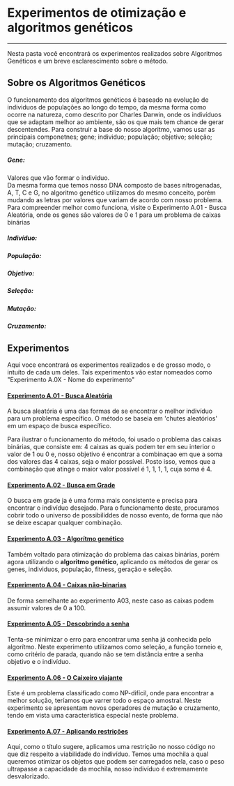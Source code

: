# Experimentos de otimização e algoritmos genéticos
- - - -
Nesta pasta você encontrará os experimentos realizados sobre Algoritmos Genéticos e um breve esclarescimento sobre o método.

## Sobre os Algoritmos Genéticos
O funcionamento dos algoritmos genéticos é baseado na evolução de individuos de populações ao longo do tempo, da mesma forma como ocorre na natureza, como descrito por Charles Darwin, onde os indivíduos que se adaptam melhor ao ambiente, são os que mais tem chance de gerar descentendes.
Para construir a base do nosso algoritmo, vamos usar as principais componetnes; gene; individuo; população; objetivo; seleção; mutação; cruzamento.

##### Gene:
Valores que vão formar o individuo.   
Da mesma forma que temos nosso DNA composto de bases nitrogenadas, A, T, C e G, no algoritmo genético utilizamos do mesmo conceito, porém mudando as letras por valores que variam de acordo com nosso problema. Para compreender melhor como funciona, visite o Experimento A.01 - Busca Aleatória, onde os genes são valores de 0 e 1 para um problema de caixas binárias

##### Indivíduo:
##### População:
##### Objetivo:
##### Seleção:
##### Mutação:
##### Cruzamento:

## Experimentos
Aqui voce encontrará os experimentos realizados e de grosso modo, o intuíto de cada um deles. Tais experimentos vão estar nomeados como "Experimento A.0X - Nome do experimento"

#### <a href="https://github.com/VictorPuntelRui/RNAG-vic/blob/main/AlgoritmosGeneticos/experimento%20A.01%20-%20busca%20aleatoria.ipynb" >Experimento A.01 - Busca Aleatória </a> <br>
A busca aleatória é uma das formas de se encontrar o melhor indivíduo para um problema específico. O método se baseia em 'chutes aleatórios' em um espaço de busca específico. 

Para ilustrar o funcionamento do método, foi usado o problema das caixas binárias, que consiste em:
4 caixas as quais podem ter em seu interior o valor de 1 ou 0 e, nosso objetivo é encontrar a combinaçao em que a soma dos valores das 4 caixas, seja o maior possível.
Posto isso, vemos que a combinação que atinge o maior valor possível é 1, 1, 1, 1, cuja soma é 4.

#### <a href="https://github.com/VictorPuntelRui/RNAG-vic/blob/main/AlgoritmosGeneticos/experimento%20A.02%20-%20busca%20em%20grade.ipynb">Experimento A.02 - Busca em Grade</a> <br>
O busca em grade ja é uma forma mais consistente e precisa para encontrar o indivíduo desejado.
Para o funcionamento deste, procuramos cobrir todo o universo de possibiliddes de nosso evento, de forma que não se deixe escapar qualquer combinação.

#### <a href="https://github.com/VictorPuntelRui/RNAG-vic/blob/main/AlgoritmosGeneticos/experimento%20A.03%20-%20algoritmo%20genetico.ipynb">Experimento A.03 - Algorítmo genético </a> <br>    
Também voltado para otimização do problema das caixas binárias, porém agora utilizando o **algoritmo genético**, aplicando os métodos de gerar os genes, individuos, população, fitness, geração e seleção.

#### <a href="https://github.com/VictorPuntelRui/RNAG-vic/blob/main/AlgoritmosGeneticos/experimento%20A.04%20-%20caixas%20nao-binarias.ipynb">Experimento A.04 - Caixas não-binarias </a> <br>
De forma semelhante ao experimento A03, neste caso as caixas podem assumir valores de 0 a 100.


#### <a href="https://github.com/VictorPuntelRui/RNAG-vic/blob/main/AlgoritmosGeneticos/experimento%20A.05%20-%20descobrindo%20a%20senha.ipynb">Experimento A.05 - Descobrindo a senha </a> <br>
Tenta-se minimizar o erro para encontrar uma senha já conhecida pelo algorítmo. Neste experimento utilizamos como seleção, a função torneio e, como critério de parada, quando não se tem distância entre a senha objetivo e o indivíduo.

#### <a href="https://github.com/VictorPuntelRui/RNAG-vic/blob/main/AlgoritmosGeneticos/experimento%20A.06%20-%20o%20caixeiro%20viajante-Copy1.ipynb">Experimento A.06 - O Caixeiro viajante </a> <br>
Este é um problema classificado como NP-difícil, onde para encontrar a melhor solução, teríamos que varrer todo o espaço amostral. Neste experimento se apresentam novos operadores de mutação e cruzamento, tendo em vista uma característica especial neste problema.

#### <a href="https://github.com/VictorPuntelRui/RNAG-vic/blob/main/AlgoritmosGeneticos/experimento%20A.07%20-%20aplicando%20restricoes-Copy1.ipynb">Experimento A.07 - Aplicando restrições </a> <br> <dt>
Aqui, como o título sugere, aplicamos uma restrição no nosso código no que diz respeito a viabilidade do indivíduo. 
Temos uma mochila a qual queremos otimizar os objetos que podem ser carregados nela, caso o peso ultrapasse a capacidade da mochila, nosso indivíduo é extremamente desvalorizado.
